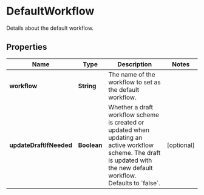 

# DefaultWorkflow

Details about the default workflow.
## Properties

Name | Type | Description | Notes
------------ | ------------- | ------------- | -------------
**workflow** | **String** | The name of the workflow to set as the default workflow. | 
**updateDraftIfNeeded** | **Boolean** | Whether a draft workflow scheme is created or updated when updating an active workflow scheme. The draft is updated with the new default workflow. Defaults to &#x60;false&#x60;. |  [optional]



